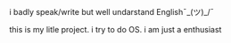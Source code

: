 i badly speak/write but well undarstand English¯\_(ツ)_/¯

this is my litle project. i try to do OS.
i am just a enthusiast
